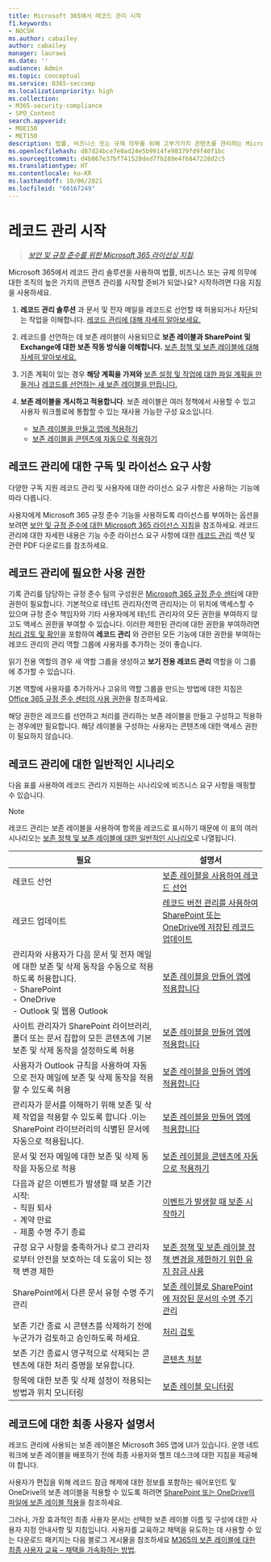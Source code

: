 ```yaml
---
title: Microsoft 365에서 레코드 관리 시작
f1.keywords:
- NOCSH
ms.author: cabailey
author: cabailey
manager: laurawi
ms.date: ''
audience: Admin
ms.topic: conceptual
ms.service: O365-seccomp
ms.localizationpriority: high
ms.collection:
- M365-security-compliance
- SPO_Content
search.appverid:
- MOE150
- MET150
description: 법률, 비즈니스 또는 규제 의무를 위해 고부가가치 콘텐츠를 관리하는 Microsoft 365용 레코드 관리 솔루션이 필요하지만, 어디서부터 시작해야 할지 잘 모르겠나요? 시작하려면 몇 가지 실무 지침을 읽어보세요.
ms.openlocfilehash: d87d24bce7e0ad24e5b9914fe98379fd9f40f1bc
ms.sourcegitcommit: d4b867e37bf741528ded7fb289e4f6847228d2c5
ms.translationtype: HT
ms.contentlocale: ko-KR
ms.lasthandoff: 10/06/2021
ms.locfileid: "60167249"
---
```

# <a name="get-started-with-records-management"></a>레코드 관리 시작

>*[보안 및 규정 준수를 위한 Microsoft 365 라이선싱 지침](/office365/servicedescriptions/microsoft-365-service-descriptions/microsoft-365-tenantlevel-services-licensing-guidance/microsoft-365-security-compliance-licensing-guidance).*

Microsoft 365에서 레코드 관리 솔루션을 사용하여 법률, 비즈니스 또는 규제 의무에 대한 조직의 높은 가치의 콘텐츠 관리를 시작할 준비가 되었나요? 시작하려면 다음 지침을 사용하세요.

1. **레코드 관리 솔루션** 과 문서 및 전자 메일을 레코드로 선언할 때 허용되거나 차단되는 작업을 이해합니다. [레코드 관리에 대해 자세히 알아보세요.](records-management.md)

2. 레코드를 선언하는 데 보존 레이블이 사용되므로 **보존 레이블과 SharePoint 및 Exchange에 대한 보존 작동 방식을 이해합니다.** [보존 정책 및 보존 레이블에 대해 자세히 알아보세요.](retention.md)

3. 기존 계획이 있는 경우 **해당 계획을 가져와** [보존 설정 및 작업에 대한 파일 계획을 만들거나](file-plan-manager.md#import-retention-labels-into-your-file-plan) [레코드를 선언하는 새 보존 레이블을 만듭니다.](declare-records.md)

4. **보존 레이블을 게시하고 적용합니다**. 보존 레이블은 여러 정책에서 사용할 수 있고 사용자 워크플로에 통합할 수 있는 재사용 가능한 구성 요소입니다.

    - [보존 레이블을 만들고 앱에 적용하기](create-apply-retention-labels.md)
    - [보존 레이블을 콘텐츠에 자동으로 적용하기](apply-retention-labels-automatically.md)

## <a name="subscription-and-licensing-requirements-for-records-management"></a>레코드 관리에 대한 구독 및 라이선스 요구 사항

다양한 구독 지원 레코드 관리 및 사용자에 대한 라이선스 요구 사항은 사용하는 기능에 따라 다릅니다.

사용자에게 Microsoft 365 규정 준수 기능을 사용하도록 라이선스를 부여하는 옵션을 보려면 [보안 및 규정 준수에 대한 Microsoft 365 라이선스 지침](/office365/servicedescriptions/microsoft-365-service-descriptions/microsoft-365-tenantlevel-services-licensing-guidance/microsoft-365-security-compliance-licensing-guidance)을 참조하세요. 레코드 관리에 대한 자세한 내용은 기능 수준 라이선스 요구 사항에 대한 [레코드 관리](/office365/servicedescriptions/microsoft-365-service-descriptions/microsoft-365-tenantlevel-services-licensing-guidance/microsoft-365-security-compliance-licensing-guidance#records-management) 섹션 및 관련 PDF 다운로드를 참조하세요.

## <a name="permissions-required-for-records-management"></a>레코드 관리에 필요한 사용 권한

기록 관리를 담당하는 규정 준수 팀의 구성원은 [Microsoft 365 규정 준수 센터](https://compliance.microsoft.com/)에 대한 권한이 필요합니다. 기본적으로 테넌트 관리자(전역 관리자)는 이 위치에 액세스할 수 있으며 규정 준수 책임자와 기타 사용자에게 테넌트 관리자의 모든 권한을 부여하지 않고도 액세스 권한을 부여할 수 있습니다. 이러한 제한된 관리에 대한 권한을 부여하려면 [처리 검토 및 확인](disposition.md)을 포함하여 **레코드 관리** 와 관련된 모든 기능에 대한 권한을 부여하는 레코드 관리의 관리 역할 그룹에 사용자를 추가하는 것이 좋습니다.

읽기 전용 역할의 경우 새 역할 그룹을 생성하고 **보기 전용 레코드 관리** 역할을 이 그룹에 추가할 수 있습니다.

기본 역할에 사용자를 추가하거나 고유의 역할 그룹을 만드는 방법에 대한 지침은 [Office 365 규정 준수 센터의 사용 권한](microsoft-365-compliance-center-permissions.md)을 참조하세요.

해당 권한은 레코드를 선언하고 처리를 관리하는 보존 레이블을 만들고 구성하고 적용하는 경우에만 필요합니다. 해당 레이블을 구성하는 사용자는 콘텐츠에 대한 액세스 권한이 필요하지 않습니다.

## <a name="common-scenarios-for-records-management"></a>레코드 관리에 대한 일반적인 시나리오

다음 표를 사용하여 레코드 관리가 지원하는 시나리오에 비즈니스 요구 사항을 매핑할 수 있습니다.

> [!NOTE]
> 레코드 관리는 보존 레이블을 사용하여 항목을 레코드로 표시하기 때문에 이 표의 여러 시나리오는 [보존 정책 및 보존 레이블에 대한 일반적인 시나리오](get-started-with-retention.md#common-scenarios-for-retention-policies-and-retention-labels)로 나열됩니다.

|필요|설명서|
|----------------|---------------|
|레코드 선언 |[보존 레이블을 사용하여 레코드 선언](declare-records.md)|
|레코드 업데이트 |[레코드 버전 관리를 사용하여 SharePoint 또는 OneDrive에 저장된 레코드 업데이트](record-versioning.md)|
|관리자와 사용자가 다음 문서 및 전자 메일에 대한 보존 및 삭제 동작을 수동으로 적용하도록 허용합니다. <br />-  SharePoint <br />- OneDrive <br />- Outlook 및 웹용 Outlook|[보존 레이블을 만들어 앱에 적용합니다](create-apply-retention-labels.md)|
|사이트 관리자가 SharePoint 라이브러리, 폴더 또는 문서 집합의 모든 콘텐츠에 기본 보존 및 삭제 동작을 설정하도록 허용|[보존 레이블을 만들어 앱에 적용합니다](create-apply-retention-labels.md)|
|사용자가 Outlook 규칙을 사용하여 자동으로 전자 메일에 보존 및 삭제 동작을 적용할 수 있도록 허용|[보존 레이블을 만들어 앱에 적용합니다](create-apply-retention-labels.md)|
|관리자가 문서를 이해하기 위해 보존 및 삭제 작업을 적용할 수 있도록 합니다 .이는 SharePoint 라이브러리의 식별된 문서에 자동으로 적용됩니다.|[보존 레이블을 만들어 앱에 적용합니다](create-apply-retention-labels.md)|
|문서 및 전자 메일에 대한 보존 및 삭제 동작을 자동으로 적용 |[보존 레이블을 콘텐츠에 자동으로 적용하기](apply-retention-labels-automatically.md)|
|다음과 같은 이벤트가 발생할 때 보존 기간 시작:  <br />- 직원 퇴사 <br />- 계약 만료 <br />- 제품 수명 주기 종료| [이벤트가 발생할 때 보존 시작하기](event-driven-retention.md)|
|규정 요구 사항을 충족하거나 로그 관리자로부터 안전을 보호하는 데 도움이 되는 정책 변경 제한| [보존 정책 및 보존 레이블 정책 변경을 제한하기 위한 유지 잠금 사용](retention-preservation-lock.md)
|SharePoint에서 다른 문서 유형 수명 주기 관리| [보존 레이블로 SharePoint에 저장된 문서의 수명 주기 관리](auto-apply-retention-labels-scenario.md)|
|보존 기간 종료 시 콘텐츠를 삭제하기 전에 누군가가 검토하고 승인하도록 하세요.|[처리 검토](disposition.md#disposition-reviews) |
|보존 기간 종료시 영구적으로 삭제되는 콘텐츠에 대한 처리 증명을 보유합니다.|[콘텐츠 처분](disposition.md#disposition-of-records) |
| 항목에 대한 보존 및 삭제 설정이 적용되는 방법과 위치 모니터링 | [보존 레이블 모니터링](retention.md#monitoring-retention-labels) |

## <a name="end-user-documentation-for-records"></a>레코드에 대한 최종 사용자 설명서

레코드 관리에 사용되는 보존 레이블은 Microsoft 365 앱에 UI가 있습니다. 운영 네트워크에 보존 레이블을 배포하기 전에 최종 사용자와 헬프 데스크에 대한 지침을 제공해야 합니다.

사용자가 편집을 위해 레코드 잠금 해제에 대한 정보를 포함하는 쉐어포인트 및 OneDrive의 보존 레이블을 적용할 수 있도록 하려면 [SharePoint 또는 OneDrive의 파일에 보존 레이블 적용](https://support.microsoft.com/office/apply-retention-labels-to-files-in-sharepoint-or-onedrive-11a6835b-ec9f-40db-8aca-6f5ef18132df)을 참조하세요.

그러나, 가장 효과적인 최종 사용자 문서는 선택한 보존 레이블 이름 및 구성에 대한 사용자 지정 안내사항 및 지침입니다. 사용자를 교육하고 채택을 유도하는 데 사용할 수 있는 다운로드 패키지는 다음 블로그 게시물을 참조하세요 [M365의 보존 레이블에 대한 최종 사용자 교육 – 채택을 가속화하는 방법](https://techcommunity.microsoft.com/t5/microsoft-security-and/end-user-training-for-retention-labels-in-m365-how-to-accelerate/ba-p/1750861).

